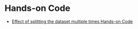 # Hands-on Code

- [Effect of splitting the dataset multiple times Hands-on Code](https://colab.research.google.com/github/toelt-llc/MSCA-ITN-PARENT/blob/main/DETERMINED2022/Introduction%20to%20model%20validation%20and%20unbalanced%20datasets/.ipynb_checkpoints/Metrics_Distributions_due_to_Datasetsplit-checkpoint.ipynb)
